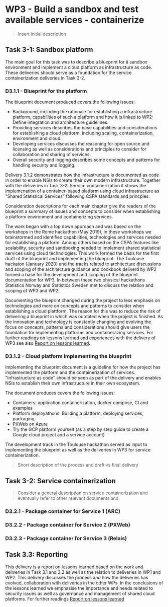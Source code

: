 # WP3 - Build a sandbox and test available services - containerize

> Insert initial description

## Task 3-1: Sandbox platform
The main goal for this task was to describe a blueprint for å sandbox environment and implement a cloud platform as infrastructure as code. These deliveries should serve as a foundation for the service containerization deliveries in Task 3-2. 

### D3.1.1 - Blueprint for the platform
The blueprint document produced covers the following issues: 
* Background, including the rationale for establishing a infrastructure platform, capabilities of such a platform and how it is linked to WP2: Define integration and architecture guidelines.
* Providing services describes the base capabilities and considerations for establishing a cloud platform, including scaling, containerization, environment and cloud.
* Developing services discusses the reasoning for open source and licensing as well as considerations and principles to consider for collaboration and sharing of services.
* Overall security and logging describes some concepts and patterns for handling security and logging. 

Delivery 3.1.2 demonstrates how the infrastructure is documented as code in order to enable NSIs to create their own modern infrastructure. Together with the deliveries in Task 3-2: Service containerization it shows the implemenation of a container-based platform using cloud infrastructure as "Shared Statistical Services" following CSPA standards and princples. 

Consideration descriptions for each main chapter give the readers of the blueprint a summary of issues and concepts to consider when establishing a platform environment and containerizing services. 

The work began with a top down approach and was based on the workshops in the Rome hackathon (May 2019), in these workshops we brainstormed and identified capabilities, technologies and services needed for establishing a platform. Among others based on the CSPA features like scalability, security and sandboxing needed to implement shared statistical services using cloud technologies. This work formed the basis for the first draft of the blueprint and implementing the blueprint. The Toulouse hackaton (January 2020) and the tracks related to architecture discussions and scoping of the architecture guidance and cookbook deliverd by WP2 formed a base for the development and scoping of the blueprint documentation for WP3. In between these two physical hackathons Statistics Norway and Statistics Sweden met to discuss the relation and scoping of WP3 and WP2. 

Documenting the blueprint changed during the project to less emphasis on technologies and more on concepts and patterns to consider when establishing a cloud plattform. The reason for this was to reduce the risk of delivering a blueprint in which was outdated when the project is finished. As the innovation and technology is constantly changing and evolving the focus on concepts, patterns and considerations should give users the foundation for implementing platforms and containerazing services. For further readings on lessons learned and experiences with the delivery of WP3 see also [Report on lessons learned](https://ec.europa.eu/eurostat/cros/system/files/i3s_-_d3-3_final.pdf).

### D3.1.2 - Cloud platform implementing the blueprint
Implementing the blueprint document is a guideline for how the project has implemented the platform and the containerization of services. "Infrastructure as code" should be seen as part of the delivery and enables NSIs to establish their own infrastructure in their own ecosystem. 

The document produces covers the following issues: 
* Containers: application containerization, docker compose, CI and examples
* Platform deployathons: Building a platform, deploying services, packaging
* PXWeb on Azure
* Try the GCP platform yourself (as a step by step guide to create a Google cloud project and a service account)

The development track in the Toulouse hackathon served as input to implementing the blueprint as well as the deliveries in WP3 for service containerization. 

> Short description of the process and draft vs final delivery

## Task 3-2: Service containerization

> Consider a general description on service containerization and eventually refer to other relevant documents and 

### D3.2.1 - Package container for Service 1 (ARC)

### D3.2.2 - Package container for Service 2 (PXWeb)

### D3.2.3 - Package container for Service 3 (Relais)

## Task 3.3: Reporting
This delivery is a report on lessons learned based on the work and deliveries in Task 3.1 and 3.2 as well as the relation to deliveries in WP1 and WP2. This delivery discusses the process and how the deliveries has evolved, collaboration with deliveries in the other WPs. In the conclusions of the lessons learned we emphasise the importance and needs related to security issues as well as governance and management of shared cloud platforms. For further readings [Report on lessons learned](https://ec.europa.eu/eurostat/cros/system/files/i3s_-_d3-3_final.pdf)

